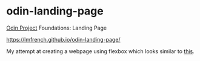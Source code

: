# odin-landing-page

[Odin Project](https://www.theodinproject.com) Foundations: Landing Page

 https://lmfrench.github.io/odin-landing-page/

My attempt at creating a webpage using flexbox which looks similar to
[this](https://cdn.statically.io/gh/TheOdinProject/curriculum/main/foundations/html_css/project/odin-project.png).

